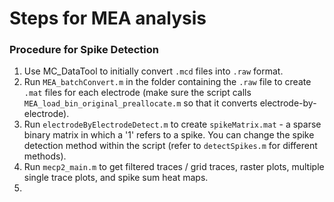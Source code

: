 # Steps for MEA analysis

### Procedure for Spike Detection
1. Use MC_DataTool to initially convert `.mcd` files into `.raw` format.
2. Run `MEA_batchConvert.m` in the folder containing the `.raw` file to create `.mat` files for each electrode (make sure the script calls `MEA_load_bin_original_preallocate.m` so that it converts electrode-by-electrode).
3. Run `electrodeByElectrodeDetect.m` to create `spikeMatrix.mat` - a sparse binary matrix in which a '1' refers to a spike. You can change the spike detection method within the script (refer to `detectSpikes.m` for different methods).
4. Run `mecp2_main.m` to get filtered traces / grid traces, raster plots, multiple single trace plots, and spike sum heat maps.
5. 
